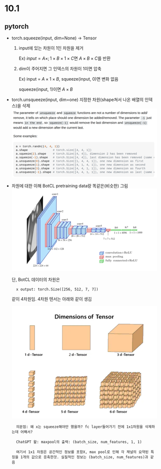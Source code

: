 # 10.1 

## pytorch

* torch.squeeze(input, dim=None) &rarr; Tensor
    
    1. input에 있는 차원이 1인 차원을 제거

        Ex) $input = A \times; 1 \times B \times 1 \times C$면 $A \times B  \times C$를 반환
    
    2. dim이 주어지면 그 인덱스의 차원이 1이면 압축

        Ex) input = $A \times 1 \times B$, squeeze(input, 0)면 변화 없음 

        squeeze(input, 1)이면 $A \times B$

* torch.unsqueeze(input, dim=one)
    지정한 차원(shape쳐서 나온 배열의 인덱스)을 삭제
    ![model](./unsqueeze.png)

* 차원에 대한 이해
    BotCL pretraining data랑 똑같은(비슷한) 그림
    ![model](./dimension.png)

    단, BotCL 데이터의 차원은 
        
        x output: torch.Size([256, 512, 7, 7])
    같이 4차원임. 4차원 텐서는 아래와 같이 생김

    ![model](./4dtensor.png)

        의문점: 왜 x는 squeeze해야만 했을까? fc layer들어가기 전에 1x1차원을 삭제하는데 어째서? 

        ChatGPT 왈: maxpool의 출력: (batch_size, num_features, 1, 1)
    
        여기서 1x1 차원은 공간적인 정보를 포함X, max pool로 인해 각 채널의 요약된 특징을 1개의 값으로 응축한것. 실질적인 정보는 (batch_size, num_features)과 같음